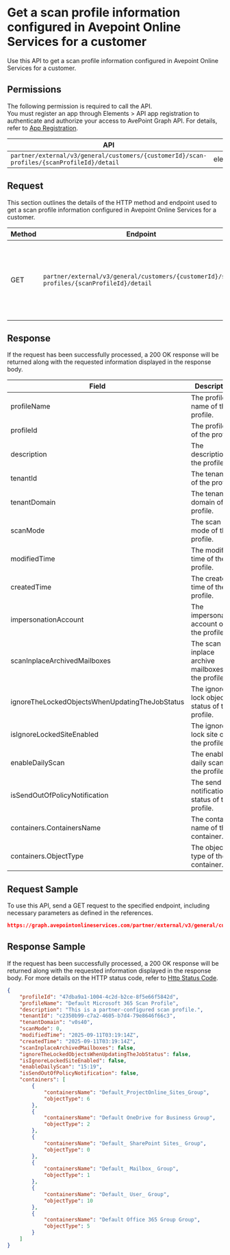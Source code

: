 # Get a scan profile information configured in Avepoint Online Services for a customer

Use this API to get a scan profile information configured in Avepoint Online Services for a customer. 

 ## Permissions

The following permission is required to call the API.  
You must register an app through Elements > API app registration to authenticate and authorize your access to AvePoint Graph API. For details, refer to [App Registration](https://cdn.avepoint.com/assets/apelements-webhelp/avepoint-elements-for-partners/index.htm#!Documents/appregistration.htm).

| API | Permission  |
|-----------|--------|
| `partner/external/v3/general/customers/{customerId}/scan-profiles/{scanProfileId}/detail`|elements.scanprofiles.read.all|  

## Request

This section outlines the details of the HTTP method and endpoint used to get a scan profile information configured in Avepoint Online Services for a customer.

| Method | Endpoint | Description |
|-----------|--------|------------|
| GET | `partner/external/v3/general/customers/{customerId}/scan-profiles/{scanProfileId}/detail` | Get a scan profile information configured in Avepoint Online Services for a customer.|

## Response

If the request has been successfully processed, a 200 OK response will be returned along with the requested information displayed in the response body.
 
| Field | Description | Type |
| --- | --- | --- |
| profileName               | The profile name of the profile.                 | string |
| profileId     | The profile id of the profile.       | string |
| description       | The description of the profile.      | string |
| tenantId | The tenant id of the profile. | string |
| tenantDomain | The tenant domain of the profile. | string |
| scanMode | The scan mode of the profile. | int |
| modifiedTime | The modify time of the profile. | string |
| createdTime | The create time of the profile. | string |
| impersonationAccount | The impersonation account of the profile. | string |
| scanInplaceArchivedMailboxes | The scan inplace archive mailboxes of the profile. | bool |
| ignoreTheLockedObjectsWhenUpdatingTheJobStatus | The ignore lock object status of the profile. | bool |
| isIgnoreLockedSiteEnabled | The ignore lock site of the profile. | bool |
| enableDailyScan | The enable daily scan of the profile. | string |
| isSendOutOfPolicyNotification | The send oop notification status of the profile. | bool |
| containers.ContainersName | The container name of the container. | string |
| containers.ObjectType | The object type of the container. | int |

## Request Sample
To use this API, send a GET request to the specified endpoint, including necessary parameters as defined in the references.
```json
https://graph.avepointonlineservices.com/partner/external/v3/general/customers/{customerId}/scan-profiles/{scanProfileId}/detail
```
 
## Response Sample
If the request has been successfully processed, a 200 OK response will be returned along with the requested information displayed in the response body.
For more details on the HTTP status code, refer to [Http Status Code](https://learn.avepoint.com/docs/Use-AvePoint-Graph-API.html#http-status-code).
```json
{
    "profileId": "47dba9a1-1004-4c2d-b2ce-8f5e66f5842d",
    "profileName": "Default Microsoft 365 Scan Profile",
    "description": "This is a partner-configured scan profile.",
    "tenantId": "c2350b99-c7a2-4605-b7d4-79e8646f66c3",
    "tenantDomain": "v0s40",
    "scanMode": 0,
    "modifiedTime": "2025-09-11T03:19:14Z",
    "createdTime": "2025-09-11T03:19:14Z",
    "scanInplaceArchivedMailboxes": false,
    "ignoreTheLockedObjectsWhenUpdatingTheJobStatus": false,
    "isIgnoreLockedSiteEnabled": false,
    "enableDailyScan": "15:19",
    "isSendOutOfPolicyNotification": false,
    "containers": [
        {
            "containersName": "Default_ProjectOnline_Sites_Group",
            "objectType": 6
        },
        {
            "containersName": "Default OneDrive for Business Group",
            "objectType": 2
        },
        {
            "containersName": "Default_ SharePoint Sites_ Group",
            "objectType": 0
        },
        {
            "containersName": "Default_ Mailbox_ Group",
            "objectType": 1
        },
        {
            "containersName": "Default_ User_ Group",
            "objectType": 10
        },
        {
            "containersName": "Default Office 365 Group Group",
            "objectType": 5
        }
    ]
}
```